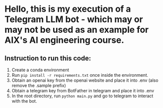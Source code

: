 # Hello, this is my execution of a Telegram LLM bot - which may or may not be used as an example for AIX's AI engineering course.

## Instruction to run this code:
1. Create a conda environment
2. Run `pip install -r requirements.txt` once inside the environment.
3. Obtain an openai key from the openai website and place it into .env (also remove the .sample prefix)
4. Obtain a telegram key from BotFather in telegram and place it into .env
5. In the root directory, run `python main.py` and go to telegram to interact with the bot.
